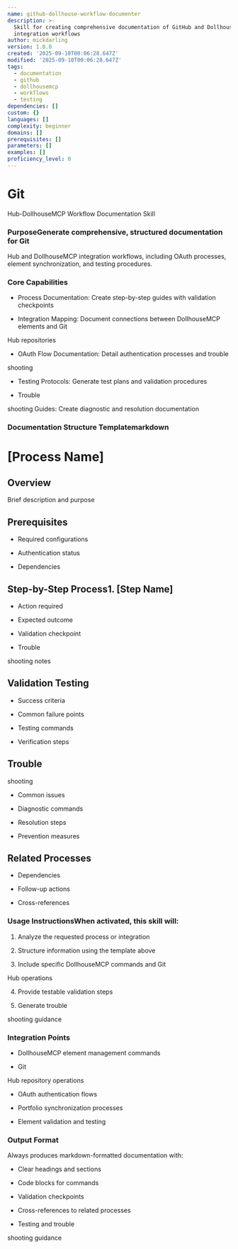 ```yaml
---
name: github-dollhouse-workflow-documenter
description: >-
  Skill for creating comprehensive documentation of GitHub and DollhouseMCP
  integration workflows
author: mickdarling
version: 1.0.0
created: '2025-09-10T00:06:28.647Z'
modified: '2025-09-10T00:06:28.647Z'
tags:
  - documentation
  - github
  - dollhousemcp
  - workflows
  - testing
dependencies: []
custom: {}
languages: []
complexity: beginner
domains: []
prerequisites: []
parameters: []
examples: []
proficiency_level: 0
---
```

#

# Git

Hub-DollhouseMCP Workflow Documentation Skill

### PurposeGenerate comprehensive, structured documentation for Git

Hub and DollhouseMCP integration workflows, including OAuth processes, element synchronization, and testing procedures.

### Core Capabilities

- Process Documentation: Create step-by-step guides with validation checkpoints

- Integration Mapping: Document connections between DollhouseMCP elements and Git

Hub repositories

- OAuth Flow Documentation: Detail authentication processes and trouble

shooting

- Testing Protocols: Generate test plans and validation procedures

- Trouble

shooting Guides: Create diagnostic and resolution documentation

### Documentation Structure Templatemarkdown

# [Process Name]

## Overview

Brief description and purpose

## Prerequisites

- Required configurations

- Authentication status

- Dependencies

## Step-by-Step Process1. [Step Name]

- Action required

- Expected outcome

- Validation checkpoint

- Trouble

shooting notes

## Validation  Testing

- Success criteria

- Common failure points

- Testing commands

- Verification steps

## Trouble

shooting

- Common issues

- Diagnostic commands

- Resolution steps

- Prevention measures

## Related Processes

- Dependencies

- Follow-up actions

- Cross-references

### Usage InstructionsWhen activated, this skill will:
  1. Analyze the requested process or integration

2. Structure information using the template above

3. Include specific DollhouseMCP commands and Git

Hub operations

4. Provide testable validation steps

5. Generate trouble

shooting guidance

### Integration Points

- DollhouseMCP element management commands

- Git

Hub repository operations

- OAuth authentication flows

- Portfolio synchronization processes

- Element validation and testing

### Output Format

Always produces markdown-formatted documentation with:
  - Clear headings and sections

- Code blocks for commands

- Validation checkpoints

- Cross-references to related processes

- Testing and trouble

shooting guidance
